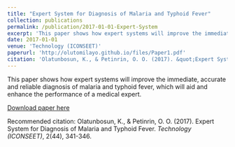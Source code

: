 ```yaml
---
title: "Expert System for Diagnosis of Malaria and Typhoid Fever"
collection: publications
permalink: /publication/2017-01-01-Expert-System
excerpt: 'This paper shows how expert systems will improve the immediate, accurate and reliable diagnosis of malaria and typhoid fever'
date: 2017-01-01
venue: 'Technology (ICONSEET)'
paperurl: 'http://olutomilayo.github.io/files/Paper1.pdf'
citation: 'Olatunbosun, K., & Petinrin, O. O. (2017). &quot;Expert System for Diagnosis of Malaria and Typhoid Fever&quot;. <i>Technology (ICONSEET)</i>, 2(44), 341-346.'
---
```

This paper shows how expert systems will improve the immediate, accurate and reliable diagnosis of malaria and typhoid fever, which will aid and enhance the performance of a medical expert.

[Download paper here](http://olutomilayo.github.io/files/Paper1.pdf)

Recommended citation: Olatunbosun, K., & Petinrin, O. O. (2017). Expert System for Diagnosis of Malaria and Typhoid Fever. <i>Technology (ICONSEET)</i>, 2(44), 341-346.
